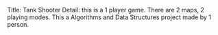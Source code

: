 Title: Tank Shooter
Detail: this is a 1 player game. There are 2 maps, 2 playing modes.
This a Algorithms and Data Structures project made by 1 person.
